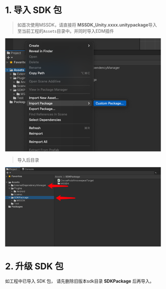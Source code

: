 # 1. 导入 SDK 包
>如首次使用MSSDK，请直接将 **MSSDK_Unity.xxxx.unitypackage**导入至当前工程的`Assets`目录中。并同时导入EDM插件

![](../image/import.png)
</br>
>导入后目录

![](../image/unity_import.png)

# 2. 升级 SDK 包
如工程中已导入 SDK 包， 请先删除旧版本sdk目录 **SDKPackage** 后再导入。